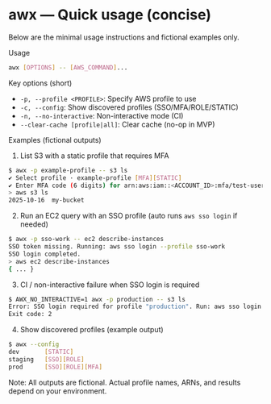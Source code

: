 # awx — Quick usage (concise)

Below are the minimal usage instructions and fictional examples only.

Usage

```sh
awx [OPTIONS] -- [AWS_COMMAND]...
```

Key options (short)

- `-p, --profile <PROFILE>`: Specify AWS profile to use
- `-c, --config`: Show discovered profiles (SSO/MFA/ROLE/STATIC)
- `-n, --no-interactive`: Non-interactive mode (CI)
- `--clear-cache [profile|all]`: Clear cache (no-op in MVP)

Examples (fictional outputs)

1) List S3 with a static profile that requires MFA

```sh
$ awx -p example-profile -- s3 ls
✔ Select profile · example-profile [MFA][STATIC]
✔ Enter MFA code (6 digits) for arn:aws:iam::<ACCOUNT_ID>:mfa/test-user: · ******
> aws s3 ls
2025-10-16  my-bucket
```

2) Run an EC2 query with an SSO profile (auto runs `aws sso login` if needed)

```sh
$ awx -p sso-work -- ec2 describe-instances
SSO token missing. Running: aws sso login --profile sso-work
SSO login completed.
> aws ec2 describe-instances
{ ... }
```

3) CI / non-interactive failure when SSO login is required

```sh
$ AWX_NO_INTERACTIVE=1 awx -p production -- s3 ls
Error: SSO login required for profile "production". Run: aws sso login --profile production
Exit code: 2
```

4) Show discovered profiles (example output)

```sh
$ awx --config
dev       [STATIC]
staging   [SSO][ROLE]
prod      [SSO][ROLE][MFA]
```

Note: All outputs are fictional. Actual profile names, ARNs, and results depend on your environment.
